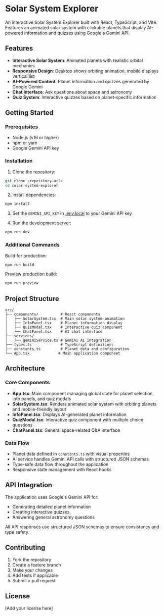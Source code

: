 # Solar System Explorer

An interactive Solar System Explorer built with React, TypeScript, and Vite. Features an animated solar system with clickable planets that display AI-powered information and quizzes using Google's Gemini API.

## Features

- **Interactive Solar System**: Animated planets with realistic orbital mechanics
- **Responsive Design**: Desktop shows orbiting animation, mobile displays vertical list
- **AI-Powered Content**: Planet information and quizzes generated by Google Gemini
- **Chat Interface**: Ask questions about space and astronomy
- **Quiz System**: Interactive quizzes based on planet-specific information

## Getting Started

### Prerequisites

- Node.js (v16 or higher)
- npm or yarn
- Google Gemini API key

### Installation

1. Clone the repository:
```bash
git clone <repository-url>
cd solar-system-explorer
```

2. Install dependencies:
```bash
npm install
```

3. Set the `GEMINI_API_KEY` in [.env.local](.env.local) to your Gemini API key

4. Run the development server:
```bash
npm run dev
```

### Additional Commands

Build for production:
```bash
npm run build
```

Preview production build:
```bash
npm run preview
```

## Project Structure

```
src/
├── components/          # React components
│   ├── SolarSystem.tsx  # Main solar system animation
│   ├── InfoPanel.tsx    # Planet information display
│   ├── QuizModal.tsx    # Interactive quiz component
│   └── ChatPanel.tsx    # AI chat interface
├── services/
│   └── geminiService.ts # Gemini AI integration
├── types.ts             # TypeScript definitions
├── constants.ts         # Planet data and configuration
└── App.tsx             # Main application component
```

## Architecture

### Core Components

- **App.tsx**: Main component managing global state for planet selection, info panels, and quiz modals
- **SolarSystem.tsx**: Renders animated solar system with orbiting planets and mobile-friendly layout
- **InfoPanel.tsx**: Displays AI-generated planet information
- **QuizModal.tsx**: Interactive quiz component with multiple choice questions
- **ChatPanel.tsx**: General space-related Q&A interface

### Data Flow

- Planet data defined in `constants.ts` with visual properties
- AI service handles Gemini API calls with structured JSON schemas
- Type-safe data flow throughout the application
- Responsive state management with React hooks

## API Integration

The application uses Google's Gemini API for:
- Generating detailed planet information
- Creating interactive quizzes
- Answering general astronomy questions

All API responses use structured JSON schemas to ensure consistency and type safety.

## Contributing

1. Fork the repository
2. Create a feature branch
3. Make your changes
4. Add tests if applicable
5. Submit a pull request

## License

[Add your license here]
